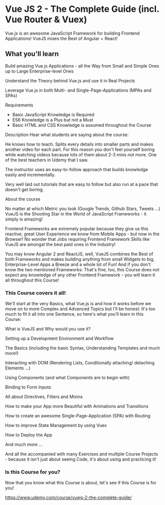 # Vue JS 2 - The Complete Guide (incl. Vue Router & Vuex)

Vue.js is an awesome JavaScript Framework for building Frontend Applications! VueJS mixes the Best of Angular + React!

## What you'll learn

Build amazing Vue.js Applications - all the Way from Small and Simple Ones up to Large Enterprise-level Ones

Understand the Theory behind Vue.js and use it in Real Projects

Leverage Vue.js in both Multi- and Single-Page-Applications (MPAs and SPAs)

Requirements
* Basic JavaScript Knowledge is Required
* ES6 Knowledge is a Plus but not a Must
* Basic HTML and CSS Knowledge is assumed throughout the Course


Description
Hear what students are saying about the course:

He knows how to teach. Splits every details into smaller parts and makes another video for each part. For this reason you don't feel yourself boring while watching videos because lots of them about 2-3 mins not more. One of the best teachers in Udemy that I saw.

The instructor uses an easy-to-follow approach that builds knowledge easily and incrementally.

Very well laid out tutorials that are easy to follow but also run at a pace that doesn't get boring.

About the course

No matter at which Metric you look (Google Trends, Github Stars, Tweets ...) VueJS is the Shooting Star in the World of JavaScript Frameworks - it simply is amazing!

Frontend Frameworks are extremely popular because they give us this reactive, great User Experience we know from Mobile Apps - but now in the Browser! No wonder that Jobs requiring Frontend Framework Skills like VueJS are amongst the best paid ones in the Industry!

You may know Angular 2 and ReactJS, well, VueJS combines the Best of both Frameworks and makes building anything from small Widgets to big, Enterprise-Level Apps a Breeze and a whole lot of Fun! And if you don't know the two mentioned Frameworks: That's fine, too, this Course does not expect any knowledge of any other Frontend Framework - you will learn it all throughout this Course!

### This Course covers it all! ###

We'll start at the very Basics, what Vue.js is and how it works before we move on to more Complex and Advanced Topics but I'll be honest: It's too much to fit it all into one Sentence, so here's what you'll learn in this Course:

What is VueJS and Why would you use it?

Setting up a Development Environment and Workflow

The Basics (including the basic Syntax, Understanding Templates and much more!)

Interacting with DOM (Rendering Lists, Conditionally attaching/ detaching Elements ...)

Using Components (and what Components are to begin with)

Binding to Form Inputs

All about Directives, Filters and Mixins

How to make your App more Beautiful with Animations and Transitions

How to create an awesome Single-Page-Application (SPA) with Routing

How to improve State Management by using Vuex

How to Deploy the App

And much more ...

And all the accompanied with many Exercises and multiple Course Projects - because it isn't just about seeing Code, it's about using and practicing it!

### Is this Course for you? ###

Now that you know what this Course is about, let's see if this Course is for you!


https://www.udemy.com/course/vuejs-2-the-complete-guide/